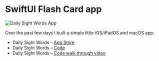 # SwiftUI Flash Card app
![Daily Sight Words App](https://github.com/calebrwells/100-Days-of-Swift-Code-2020/blob/master/SwiftUI/Flashcard%20App/D010_D012.png)


Over the past few days I built a simple little iOS/iPadOS and macOS app.

- Daily Sight Words – [App Store](https://apps.apple.com/us/app/daily-sight-words/id1071881980)
- Daily Sight Words – [Code](https://github.com/calebrwells/100-Days-of-Swift-Code-2020/tree/master/SwiftUI/Flashcard%20App/Flashcard%20App)
- Daily Sight Words – [Code walk through video](https://youtu.be/i-KcFe7ekIs)
